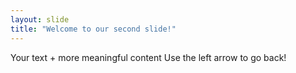 ```yaml
---
layout: slide
title: "Welcome to our second slide!"
---
```

Your text + more meaningful content
Use the left arrow to go back!
